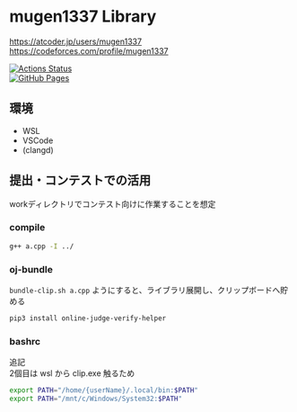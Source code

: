 # mugen1337 Library  

https://atcoder.jp/users/mugen1337  
https://codeforces.com/profile/mugen1337  

[![Actions Status](https://github.com/mugen1337/procon/workflows/verify/badge.svg)](https://github.com/mugen1337/procon/actions)  
[![GitHub Pages](https://img.shields.io/static/v1?label=GitHub+Pages&message=+&color=brightgreen&logo=github)](https://mugen1337.github.io/procon/)  

## 環境

- WSL
- VSCode
- (clangd)

## 提出・コンテストでの活用

workディレクトリでコンテスト向けに作業することを想定

### compile

```sh
g++ a.cpp -I ../
```
### oj-bundle

`bundle-clip.sh a.cpp` ようにすると、ライブラリ展開し、クリップボードへ貯める

```sh
pip3 install online-judge-verify-helper
```
### bashrc

追記  
2個目は wsl から clip.exe 触るため

```sh
export PATH="/home/{userName}/.local/bin:$PATH"
export PATH="/mnt/c/Windows/System32:$PATH"
```
